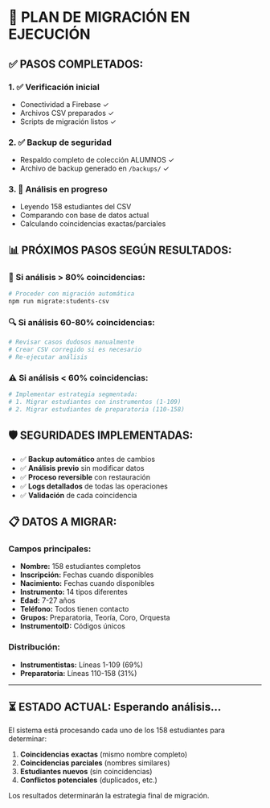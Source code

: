 # 🚀 PLAN DE MIGRACIÓN EN EJECUCIÓN

## ✅ **PASOS COMPLETADOS:**

### 1. ✅ **Verificación inicial**

- Conectividad a Firebase ✓
- Archivos CSV preparados ✓
- Scripts de migración listos ✓

### 2. ✅ **Backup de seguridad**

- Respaldo completo de colección ALUMNOS ✓
- Archivo de backup generado en `/backups/` ✓

### 3. 🔄 **Análisis en progreso**

- Leyendo 158 estudiantes del CSV
- Comparando con base de datos actual
- Calculando coincidencias exactas/parciales

## 📊 **PRÓXIMOS PASOS SEGÚN RESULTADOS:**

### **🎯 Si análisis > 80% coincidencias:**

```bash
# Proceder con migración automática
npm run migrate:students-csv
```

### **🔍 Si análisis 60-80% coincidencias:**

```bash
# Revisar casos dudosos manualmente
# Crear CSV corregido si es necesario
# Re-ejecutar análisis
```

### **⚠️ Si análisis < 60% coincidencias:**

```bash
# Implementar estrategia segmentada:
# 1. Migrar estudiantes con instrumentos (1-109)
# 2. Migrar estudiantes de preparatoria (110-158)
```

## 🛡️ **SEGURIDADES IMPLEMENTADAS:**

- ✅ **Backup automático** antes de cambios
- ✅ **Análisis previo** sin modificar datos
- ✅ **Proceso reversible** con restauración
- ✅ **Logs detallados** de todas las operaciones
- ✅ **Validación** de cada coincidencia

## 📋 **DATOS A MIGRAR:**

### **Campos principales:**

- **Nombre:** 158 estudiantes completos
- **Inscripción:** Fechas cuando disponibles
- **Nacimiento:** Fechas cuando disponibles
- **Instrumento:** 14 tipos diferentes
- **Edad:** 7-27 años
- **Teléfono:** Todos tienen contacto
- **Grupos:** Preparatoria, Teoría, Coro, Orquesta
- **InstrumentoID:** Códigos únicos

### **Distribución:**

- **Instrumentistas:** Líneas 1-109 (69%)
- **Preparatoria:** Líneas 110-158 (31%)

---

## ⏳ **ESTADO ACTUAL: Esperando análisis...**

El sistema está procesando cada uno de los 158 estudiantes para determinar:

1. **Coincidencias exactas** (mismo nombre completo)
2. **Coincidencias parciales** (nombres similares)
3. **Estudiantes nuevos** (sin coincidencias)
4. **Conflictos potenciales** (duplicados, etc.)

Los resultados determinarán la estrategia final de migración.
